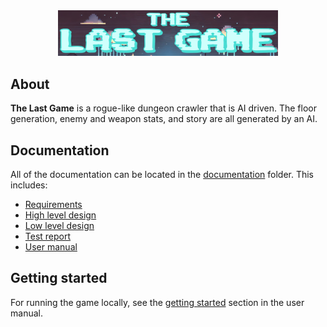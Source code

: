 <div align="center">
  <img src="./documentation/assets/title.png" width=70%>
</div>

## About
**The Last Game** is a rogue-like dungeon crawler that is AI driven. The floor generation, enemy and weapon stats, and story are all generated by an AI. 

## Documentation
All of the documentation can be located in the [documentation](./documentation/) folder. This includes: 
- [Requirements](./documentation/Requirements.md)
- [High level design](./documentation/HighLevelDesign.md)
- [Low level design](./documentation/LowLevelDesign.md)
- [Test report](./documentation/TestDesignReport.md)
- [User manual](./documentation/UsersManual.md)

## Getting started
For running the game locally, see the [getting started](./documentation/UsersManual.md/#getting-started) section in the user manual.